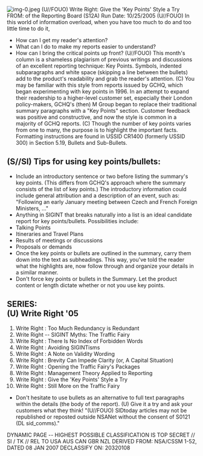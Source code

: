 ![img-0.jpeg](img-0.jpeg)
(U//FOUO) Write Right: Give the 'Key Points' Style a Try
FROM:
of the Reporting Board (S12A)
Run Date: 10/25/2005
(U//FOUO) In this world of information overload, when you have too much to do and too little time to do it,

- How can I get my reader's attention?
- What can I do to make my reports easier to understand?
- How can I bring the critical points up front?
(U//FOUO) This month's column is a shameless plagiarism of previous writings and discussions of an excellent reporting technique: Key Points. Symbols, indented subparagraphs and white space (skipping a line between the bullets) add to the product's readability and grab the reader's attention.
(C) You may be familiar with this style from reports issued by GCHQ, which began experimenting with key points in 1996. In an attempt to expand their readership to a higher-level customer set, especially their London policy-makers, GCHQ's (then) M Group began to replace their traditional summary paragraphs with a "Key Points" section. Customer feedback was positive and constructive, and now the style is common in a majority of GCHQ reports.
(C) Though the number of key points varies from one to many, the purpose is to highlight the important facts. Formatting instructions are found in USSID CR1400 (formerly USSID 300) in Section 5.19, Bullets and Sub-Bullets.


## (S//SI) Tips for using key points/bullets:

- Include an introductory sentence or two before listing the summary's key points. (This differs from GCHQ's approach where the summary consists of the list of key points.) The introductory information could include general attribution and a description of an event, such as: "Following an early January meeting between Czech and French Foreign Ministers, ..."
- Anything in SIGINT that breaks naturally into a list is an ideal candidate report for key points/bullets. Possibilities include:
- Talking Points
- Itineraries and Travel Plans
- Results of meetings or discussions
- Proposals or demands
- Once the key points or bullets are outlined in the summary, carry them down into the text as subheadings. This way, you've told the reader what the highlights are, now follow through and organize your details in a similar manner.
- Don't force key points or bullets in the Summary. Let the product content or length dictate whether or not you use key points.


## SERIES: <br> (U) Write Right '05

1. Write Right : Too Much Redundancy is Redundant
2. Write Right -- SIGINT Myths: The Traffic Fairy
3. Write Right : There Is No Index of Forbidden Words
4. Write Right : Avoiding SIGINTisms
5. Write Right : A Note on Validity Wording
6. Write Right : Brevity Can Impede Clarity (or, A Capital Situation)
7. Write Right : Opening the Traffic Fairy's Packages
8. Write Right : Management Theory Applied to Reporting
9. Write Right : Give the 'Key Points' Style a Try
10. Write Right : Still More on the Traffic Fairy
- Don't hesitate to use bullets as an alternative to full text paragraphs within the details (the body of the report).
(U) Give it a try and ask your customers what they think!
"(U//FOUO) SIDtoday articles may not be republished or reposted outside NSANet without the consent of S0121 (DL sid_comms)."

DYNAMIC PAGE -- HIGHEST POSSIBLE CLASSIFICATION IS
TOP SECRET // SI / TK // REL TO USA AUS CAN GBR NZL
DERIVED FROM: NSA/CSSM 1-52, DATED 08 JAN 2007 DECLASSIFY ON: 20320108

